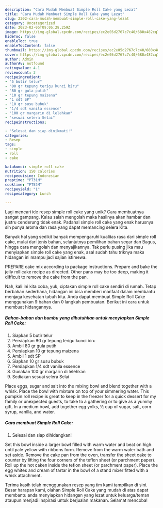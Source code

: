 ```yaml
---
description: "Cara Mudah Membuat Simple Roll Cake yang Lezat"
title: "Cara Mudah Membuat Simple Roll Cake yang Lezat"
slug: 2302-cara-mudah-membuat-simple-roll-cake-yang-lezat
category: Uncategorized
date: 2023-02-05T09:06:28.259Z
image: https://img-global.cpcdn.com/recipes/ec2e05d2767c7c40/680x482cq70/simple-roll-cake-foto-resep-utama.jpg
hideToc: false
enableToc: true
enableTocContent: false
thumbnail: https://img-global.cpcdn.com/recipes/ec2e05d2767c7c40/680x482cq70/simple-roll-cake-foto-resep-utama.jpg
cover: https://img-global.cpcdn.com/recipes/ec2e05d2767c7c40/680x482cq70/simple-roll-cake-foto-resep-utama.jpg
author: Admin
authorAv: notfound
ratingvalue: 4.1
reviewcount: 3
recipeingredient:
- "5 butir telur"
- "80 gr tepung terigu kunci biru"
- "80 gr gula putih"
- "10 gr tepung maizena"
- "1 sdt SP"
- "10 gr susu bubuk"
- "1/4 sdt vanila essence"
- "100 gr margarin di lelehkan"
- "sesuai selera Selai"
recipeinstructions:

- "Selesai dan siap dinikmati!"
categories:
- Resep
tags:
- simple
- roll
- cake

katakunci: simple roll cake 
nutrition: 150 calories
recipecuisine: Indonesian
preptime: "PT31M"
cooktime: "PT52M"
recipeyield: "1"
recipecategory: Lunch

---
```





Lagi mencari ide resep simple roll cake yang unik? Cara membuatnya sangat gampang. Kalau salah mengolah maka hasilnya akan hambar dan justru cenderung tidak enak. Padahal simple roll cake yang enak harusnya sih punya aroma dan rasa yang dapat memancing selera Kita.





Banyak hal yang sedikit banyak mempengaruhi kualitas rasa dari simple roll cake, mulai dari jenis bahan, selanjutnya pemilihan bahan segar dan Bagus, hingga cara mengolah dan menyajikannya. Tak perlu pusing jika mau menyiapkan simple roll cake yang enak,      asal sudah tahu triknya maka hidangan ini mampu jadi sajian istimewa.














PREPARE cake mix according to package instructions. Prepare and bake the jelly roll cake recipe as directed. Other pans may be too deep, making it difficult to remove the cake from the pan.






Nah, kali ini kita coba, yuk, ciptakan simple roll cake sendiri di rumah. Tetap berbahan sederhana, hidangan ini bisa memberi manfaat dalam membantu menjaga kesehatan tubuh kita. Anda dapat membuat Simple Roll Cake menggunakan 9 bahan dan 0 langkah pembuatan. Berikut ini cara untuk membuat hidangannya.

<!--inarticleads1-->

##### Bahan-bahan dan bumbu yang dibutuhkan untuk menyiapkan Simple Roll Cake:

1. Siapkan 5 butir telur
1. Persiapkan 80 gr tepung terigu kunci biru
1. Ambil 80 gr gula putih
1. Persiapkan 10 gr tepung maizena
1. Ambil 1 sdt SP
1. Siapkan 10 gr susu bubuk
1. Persiapkan 1/4 sdt vanila essence
1. Gunakan 100 gr margarin di lelehkan
1. Sediakan sesuai selera Selai


Place eggs, sugar and salt into the mixing bowl and blend together with a whisk. Place the bowl with mixture on top of your simmering water. This pumpkin roll recipe is great to keep in the freezer for a quick dessert for my family or unexpected guests, to take to a gathering or to give as a yummy gift. In a medium bowl, add together egg yolks, ½ cup of sugar, salt, corn syrup, vanilla, and water. 

<!--inarticleads2-->

##### Cara membuat Simple Roll Cake:


1. Selesai dan siap dihidangkan!

Set this bowl inside a larger bowl filled with warm water and beat on high until pale yellow with ribbons form. Remove from the warm water bath and set aside. Remove the cake pan from the oven, transfer the sheet cake to counter by lifting the four corners of the teflon sheet (or parchment paper). Roll up the hot caken inside the teflon sheet (or parchment paper). Place the egg whites and cream of tartar in the bowl of a stand mixer fitted with a whisk attachment. 

Terima kasih telah menggunakan resep yang tim kami tampilkan di sini. Besar harapan kami, olahan Simple Roll Cake yang mudah di atas dapat membantu anda menyiapkan hidangan yang lezat untuk keluarga/teman ataupun menjadi inspirasi untuk berjualan makanan. Selamat mencoba!

